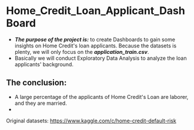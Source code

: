 # Home_Credit_Loan_Applicant_DashBoard  
- ***The purpose of the project is:*** to create Dashboards to gain some insights on Home Credit's loan applicants. Because the datasets is plenty, we will only focus on the ***application_train.csv***.   
- Basically we will conduct Exploratory Data Analysis to analyze the loan applicants' background.  
## The conclusion:
- A large percentage of the applicants of Home Credit's Loan are laborer, and they are married.
-  
Original datasets: https://www.kaggle.com/c/home-credit-default-risk
